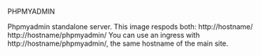 PHPMYADMIN

Phpmyadmin standalone server.
This image respods both:
http://hostname/
http://hostname/phpmyadmin/
You can use an ingress with http://hostname/phpmyadmin/, the same hostname of the main site.
